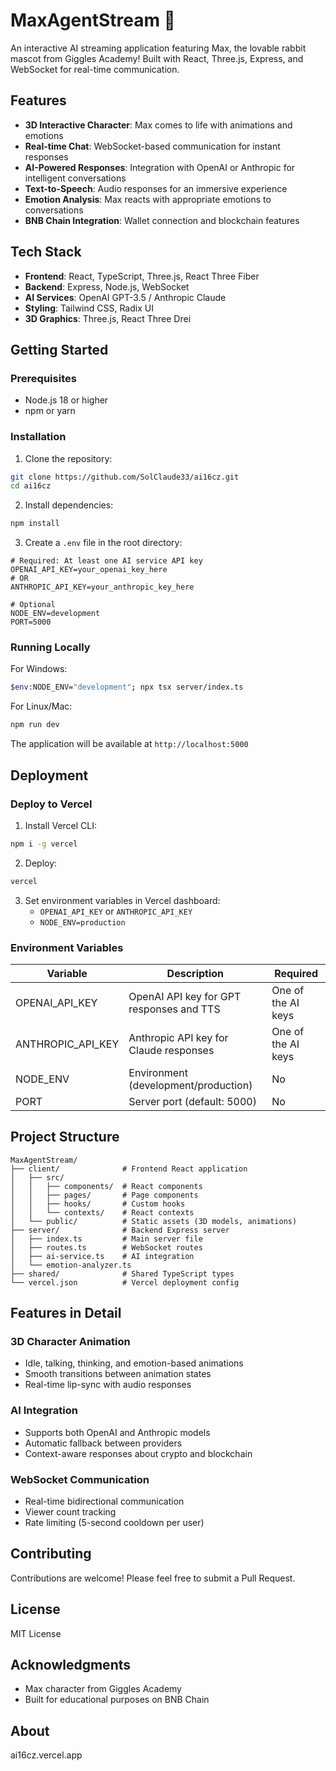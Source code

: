 # MaxAgentStream 🐰

An interactive AI streaming application featuring Max, the lovable rabbit mascot from Giggles Academy! Built with React, Three.js, Express, and WebSocket for real-time communication.

## Features

* **3D Interactive Character**: Max comes to life with animations and emotions
* **Real-time Chat**: WebSocket-based communication for instant responses
* **AI-Powered Responses**: Integration with OpenAI or Anthropic for intelligent conversations
* **Text-to-Speech**: Audio responses for an immersive experience
* **Emotion Analysis**: Max reacts with appropriate emotions to conversations
* **BNB Chain Integration**: Wallet connection and blockchain features

## Tech Stack

* **Frontend**: React, TypeScript, Three.js, React Three Fiber
* **Backend**: Express, Node.js, WebSocket
* **AI Services**: OpenAI GPT-3.5 / Anthropic Claude
* **Styling**: Tailwind CSS, Radix UI
* **3D Graphics**: Three.js, React Three Drei

## Getting Started

### Prerequisites

* Node.js 18 or higher
* npm or yarn

### Installation

1. Clone the repository:

```bash
git clone https://github.com/SolClaude33/ai16cz.git
cd ai16cz
```

2. Install dependencies:

```bash
npm install
```

3. Create a `.env` file in the root directory:

```env
# Required: At least one AI service API key
OPENAI_API_KEY=your_openai_key_here
# OR
ANTHROPIC_API_KEY=your_anthropic_key_here

# Optional
NODE_ENV=development
PORT=5000
```

### Running Locally

For Windows:

```bash
$env:NODE_ENV="development"; npx tsx server/index.ts
```

For Linux/Mac:

```bash
npm run dev
```

The application will be available at `http://localhost:5000`

## Deployment

### Deploy to Vercel

1. Install Vercel CLI:

```bash
npm i -g vercel
```

2. Deploy:

```bash
vercel
```

3. Set environment variables in Vercel dashboard:  
   * `OPENAI_API_KEY` or `ANTHROPIC_API_KEY`  
   * `NODE_ENV=production`

### Environment Variables

| Variable            | Description                              | Required           |
| ------------------- | ---------------------------------------- | ------------------ |
| OPENAI\_API\_KEY    | OpenAI API key for GPT responses and TTS | One of the AI keys |
| ANTHROPIC\_API\_KEY | Anthropic API key for Claude responses   | One of the AI keys |
| NODE\_ENV           | Environment (development/production)     | No                 |
| PORT                | Server port (default: 5000)              | No                 |

## Project Structure

```
MaxAgentStream/
├── client/              # Frontend React application
│   ├── src/
│   │   ├── components/  # React components
│   │   ├── pages/       # Page components
│   │   ├── hooks/       # Custom hooks
│   │   └── contexts/    # React contexts
│   └── public/          # Static assets (3D models, animations)
├── server/              # Backend Express server
│   ├── index.ts         # Main server file
│   ├── routes.ts        # WebSocket routes
│   ├── ai-service.ts    # AI integration
│   └── emotion-analyzer.ts
├── shared/              # Shared TypeScript types
└── vercel.json          # Vercel deployment config

```

## Features in Detail

### 3D Character Animation

* Idle, talking, thinking, and emotion-based animations
* Smooth transitions between animation states
* Real-time lip-sync with audio responses

### AI Integration

* Supports both OpenAI and Anthropic models
* Automatic fallback between providers
* Context-aware responses about crypto and blockchain

### WebSocket Communication

* Real-time bidirectional communication
* Viewer count tracking
* Rate limiting (5-second cooldown per user)

## Contributing

Contributions are welcome! Please feel free to submit a Pull Request.

## License

MIT License

## Acknowledgments

* Max character from Giggles Academy
* Built for educational purposes on BNB Chain

## About

ai16cz.vercel.app

